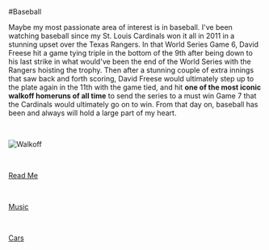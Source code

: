 #Baseball

Maybe my most passionate area of interest is in baseball. I've been watching baseball since my St. Louis Cardinals won it all in 2011 in a stunning upset over the Texas Rangers. In that World Series Game 6, David Freese hit a game tying triple in the bottom of the 9th after being down to his last strike in what would've been the end of the World Series with the Rangers hoisting the trophy. Then after a stunning couple of extra innings that saw back and forth scoring, David Freese would ultimately step up to the plate again in the 11th with the game tied, and hit **one of the most iconic walkoff homeruns of all time** to send the series to a must win Game 7 that the Cardinals would ultimately go on to win. From that day on, baseball has been and always will hold a large part of my heart.

<br>

![Walkoff](https://www.google.com/imgres?imgurl=https%3A%2F%2Fcloudfront-us-east-1.images.arcpublishing.com%2Fgray%2FNQGDXUDWAVGZRI55TN6XZLHBGQ.jpg&tbnid=AuK557JC5kvuDM&vet=12ahUKEwiDwrGAwcGCAxWONd4AHXqmBvgQMygBegQIARBO..i&imgrefurl=https%3A%2F%2Fwww.ky3.com%2F2020%2F10%2F27%2Fst-louis-cardinals-david-freese-became-a-world-series-hero-nine-years-ago%2F&docid=zSuwoha5Cupg2M&w=3590&h=2602&q=david%20freese%20walk%20off%20game%206&ved=2ahUKEwiDwrGAwcGCAxWONd4AHXqmBvgQMygBegQIARBO)

<br>

[Read Me](https://github.com/LPCardinals/1600Markdown/blob/main/README.md)

<br>

[Music](https://github.com/LPCardinals/1600Markdown/blob/main/music.md)

<br>

[Cars](https://github.com/LPCardinals/1600Markdown/new/main)

